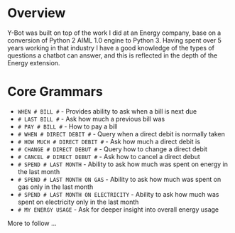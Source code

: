 # Overview
Y-Bot was built on top of the work I did at an Energy company, base on a conversion of Python 2 AIML 1.0 engine to Python 3. Having spent over 5 years working in that industry I have a good knowledge of the types of questions a chatbot can answer, and this is reflected in the depth of the Energy extension.

# Core Grammars

* `WHEN # BILL #` - Provides ability to ask when a bill is next due
* `# LAST BILL #` - Ask how much a previous bill was
* `# PAY # BILL #` - How to pay a bill
* `# WHEN # DIRECT DEBIT #` - Query when a direct debit is normally taken
* `# HOW MUCH # DIRECT DEBIT #` - Ask how much a direct debit is
* `# CHANGE # DIRECT DEBUT #` - Query how to change a direct debit
* `# CANCEL # DIRECT DEBUT #` - Ask how to cancel a direct debut
* `# SPEND # LAST MONTH` - Ability to ask how much was spent on energy in the last month
* `# SPEND # LAST MONTH ON GAS` - Ability to ask how much was spent on gas only in the last month
* `# SPEND # LAST MONTH ON ELECTRICITY` - Ability to ask how much was spent on electricity only in the last month
* `# MY ENERGY USAGE` - Ask for deeper insight into overall energy usage

More to follow ...